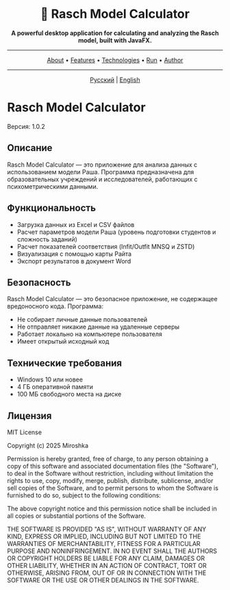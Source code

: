 <div align="center">

# 📏 Rasch Model Calculator

**A powerful desktop application for calculating and analyzing the Rasch model, built with JavaFX.**

</div>

---

<p align="center">
  <a href="#-about-the-project">About</a> •
  <a href="#-key-features">Features</a> •
  <a href="#-technologies-used">Technologies</a> •
  <a href="#-how-to-run">Run</a> •
  <a href="#-author">Author</a>
</p>

---

<div align="center">
    <a href="README.md">Русский</a> | <a href="README.en.md">English</a>
</div>

# Rasch Model Calculator

Версия: 1.0.2

## Описание

Rasch Model Calculator — это приложение для анализа данных с использованием модели Раша. Программа предназначена для образовательных учреждений и исследователей, работающих с психометрическими данными.

## Функциональность

- Загрузка данных из Excel и CSV файлов
- Расчет параметров модели Раша (уровень подготовки студентов и сложность заданий)
- Расчет показателей соответствия (Infit/Outfit MNSQ и ZSTD)
- Визуализация с помощью карты Райта
- Экспорт результатов в документ Word

## Безопасность

Rasch Model Calculator — это безопасное приложение, не содержащее вредоносного кода. Программа:

- Не собирает личные данные пользователей
- Не отправляет никакие данные на удаленные серверы
- Работает локально на компьютере пользователя
- Имеет открытый исходный код

## Технические требования

- Windows 10 или новее
- 4 ГБ оперативной памяти
- 100 МБ свободного места на диске

## Лицензия

MIT License

Copyright (c) 2025 Miroshka

Permission is hereby granted, free of charge, to any person obtaining a copy
of this software and associated documentation files (the "Software"), to deal
in the Software without restriction, including without limitation the rights
to use, copy, modify, merge, publish, distribute, sublicense, and/or sell
copies of the Software, and to permit persons to whom the Software is
furnished to do so, subject to the following conditions:

The above copyright notice and this permission notice shall be included in all
copies or substantial portions of the Software.

THE SOFTWARE IS PROVIDED "AS IS", WITHOUT WARRANTY OF ANY KIND, EXPRESS OR
IMPLIED, INCLUDING BUT NOT LIMITED TO THE WARRANTIES OF MERCHANTABILITY,
FITNESS FOR A PARTICULAR PURPOSE AND NONINFRINGEMENT. IN NO EVENT SHALL THE
AUTHORS OR COPYRIGHT HOLDERS BE LIABLE FOR ANY CLAIM, DAMAGES OR OTHER
LIABILITY, WHETHER IN AN ACTION OF CONTRACT, TORT OR OTHERWISE, ARISING FROM,
OUT OF OR IN CONNECTION WITH THE SOFTWARE OR THE USE OR OTHER DEALINGS IN THE
SOFTWARE. 